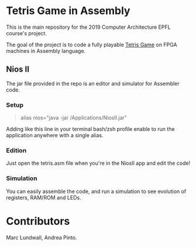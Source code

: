 # Tetris Game in Assembly

This is the main repository for the 2019 Computer Architecture EPFL course's project.

The goal of the project is to code a fully playable [Tetris Game](https://fr.wikipedia.org/wiki/Tetris) on FPGA machines in Assembly language.

## Nios II

The jar file provided in the repo is an editor and simulator for Assembler code.

### Setup

> alias nios="java -jar /Applications/NiosII.jar"

Adding like this line in your terminal bash/zsh profile enable to run the application anywhere with a single alias.

### Edition

Just open the tetris.asm file when you're in the NiosII app and edit the code!

### Simulation

You can easily assemble the code, and run a simulation to see evolution of registers, RAM/ROM and LEDs.

# Contributors

Marc Lundwall, Andrea Pinto.
